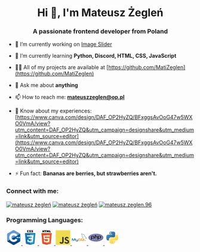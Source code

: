 <h1 align="center">Hi 👋, I'm Mateusz Żegleń</h1>
<h3 align="center">A passionate frontend developer from Poland</h3>

- 🔭 I’m currently working on [Image Slider](https://matizeglen.github.io/portfolio_imgslider/)

- 🌱 I’m currently learning **Python, Discord, HTML, CSS, JavaScript**

- 👨‍💻 All of my projects are available at [https://github.com/MatiZeglen](https://github.com/MatiZeglen)

- 💬 Ask me about **anything**

- 📫 How to reach me: **mateuszzeglen@op.pl**

- 📄 Know about my experiences: [https://www.canva.com/design/DAF_OP2HyZQ/BFxggsAvOoG47w5WXO0VmA/view?utm_content=DAF_OP2HyZQ&utm_campaign=designshare&utm_medium=link&utm_source=editor](https://www.canva.com/design/DAF_OP2HyZQ/BFxggsAvOoG47w5WXO0VmA/view?utm_content=DAF_OP2HyZQ&utm_campaign=designshare&utm_medium=link&utm_source=editor)

- ⚡ Fun fact: **Bananas are berries, but strawberries aren't.**

<h3 align="left">Connect with me:</h3>
<p align="left">
<a href="https://linkedin.com/in/matizeglen2003" target="blank"><img align="center" src="https://raw.githubusercontent.com/rahuldkjain/github-profile-readme-generator/master/src/images/icons/Social/linked-in-alt.svg" alt="mateusz żegleń" height="30" width="40" /></a>
<a href="https://fb.com/mateusz.zeglen96" target="blank"><img align="center" src="https://raw.githubusercontent.com/rahuldkjain/github-profile-readme-generator/master/src/images/icons/Social/facebook.svg" alt="mateusz żegleń" height="30" width="40" /></a>
<a href="https://instagram.com/mateusz.zeglen.96" target="blank"><img align="center" src="https://raw.githubusercontent.com/rahuldkjain/github-profile-readme-generator/master/src/images/icons/Social/instagram.svg" alt="mateusz.zeglen.96" height="30" width="40" /></a>
</p>

<h3 align="left">Programming Languages:</h3>
<p align="left"> <a href="https://www.w3schools.com/cpp/" target="_blank" rel="noreferrer"> <img src="https://raw.githubusercontent.com/devicons/devicon/master/icons/cplusplus/cplusplus-original.svg" alt="cplusplus" width="40" height="40"/> </a> <a href="https://www.w3schools.com/css/" target="_blank" rel="noreferrer"> <img src="https://raw.githubusercontent.com/devicons/devicon/master/icons/css3/css3-original-wordmark.svg" alt="css3" width="40" height="40"/> </a> <a href="https://www.w3.org/html/" target="_blank" rel="noreferrer"> <img src="https://raw.githubusercontent.com/devicons/devicon/master/icons/html5/html5-original-wordmark.svg" alt="html5" width="40" height="40"/> </a> <a href="https://developer.mozilla.org/en-US/docs/Web/JavaScript" target="_blank" rel="noreferrer"> <img src="https://raw.githubusercontent.com/devicons/devicon/master/icons/javascript/javascript-original.svg" alt="javascript" width="40" height="40"/> </a> <a href="https://www.mysql.com/" target="_blank" rel="noreferrer"> <img src="https://raw.githubusercontent.com/devicons/devicon/master/icons/mysql/mysql-original-wordmark.svg" alt="mysql" width="40" height="40"/> </a> <a href="https://www.php.net" target="_blank" rel="noreferrer"> <img src="https://raw.githubusercontent.com/devicons/devicon/master/icons/php/php-original.svg" alt="php" width="40" height="40"/> </a> <a href="https://www.python.org" target="_blank" rel="noreferrer"> <img src="https://raw.githubusercontent.com/devicons/devicon/master/icons/python/python-original.svg" alt="python" width="40" height="40"/> </a> </p>
